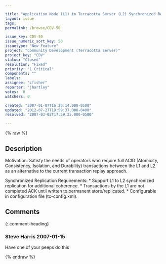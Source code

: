 ```yaml
---

title: "Application Node (L1) to Terracotta Server (L2) Synchronized Replication"
layout: issue
tags: 
permalink: /browse/CDV-50

issue_key: CDV-50
issue_numeric_sort_key: 50
issuetype: "New Feature"
project: "Community Development (Terracotta Server)"
project_key: "CDV"
status: "Closed"
resolution: "Fixed"
priority: "1 Critical"
components: ""
labels: 
assignee: "cfisher"
reporter: "jhartley"
votes:  0
watchers: 0

created: "2007-01-07T16:26:14.000-0500"
updated: "2012-07-27T19:59:37.000-0400"
resolved: "2007-03-02T17:59:25.000-0500"

---
```




{% raw %}



## Description

<div markdown="1" class="description">

Motivation:
Satisfy the needs of operators who require full ACID (Atomicity, Consistency, Isolation, and Durability) transactions between the L1 and L2 as an alternative to the current transaction replay approach.

Synchronized Replication Requirements:
   \* Support L1 to L2 synchronized replication for additional coherence.
   \* Transactions by the L1 are not completed ACK until written to permanent store/replicated.
   \* Configurable in configuration file (tc-config.xml).


</div>

## Comments


{:.comment-heading}
### **Steve Harris** <span class="date">2007-01-15</span>

<div markdown="1" class="comment">

Have one of your peeps do this

</div>



{% endraw %}
